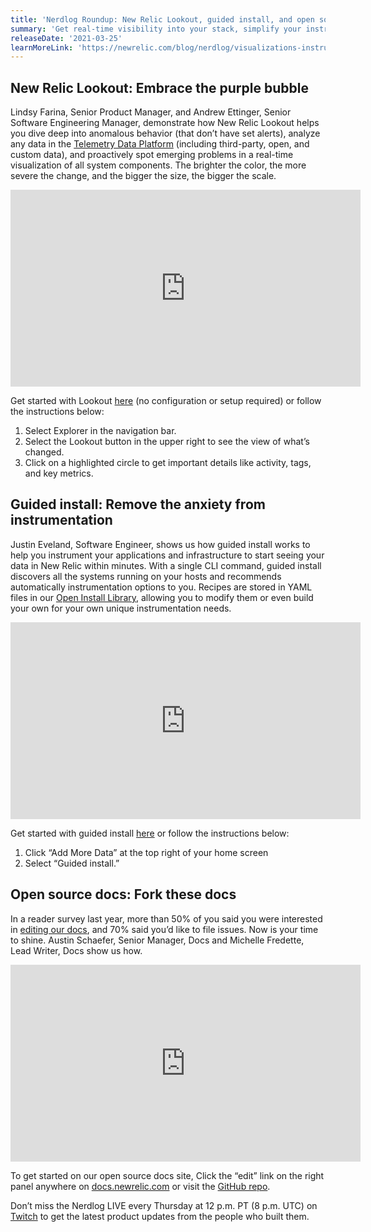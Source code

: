 ```yaml
---
title: 'Nerdlog Roundup: New Relic Lookout, guided install, and open source docs'
summary: 'Get real-time visibility into your stack, simplify your instrumentation, and edit our docs'
releaseDate: '2021-03-25'
learnMoreLink: 'https://newrelic.com/blog/nerdlog/visualizations-instrumentation-open-source-docs'
---
```

## New Relic Lookout: Embrace the purple bubble

Lindsy Farina, Senior Product Manager, and Andrew Ettinger, Senior Software Engineering Manager, demonstrate how New Relic Lookout helps you dive deep into anomalous behavior (that don’t have set alerts), analyze any data in the [Telemetry Data Platform](https://blog.newrelic.com/product-news/introducing-telemetry-data-platform/) (including third-party, open, and custom data), and proactively spot emerging problems in a real-time visualization of all system components. The brighter the color, the more severe the change, and the bigger the size, the bigger the scale.

<iframe width="560" height="315" src="https://www.youtube.com/embed/gQnKRiCjI10" title="YouTube video player" frameborder="0" allow="accelerometer; autoplay; clipboard-write; encrypted-media; gyroscope; picture-in-picture" allowfullscreen></iframe>

Get started with Lookout [here](https://one.nr/0oqQaKpYGR1) (no configuration or setup required) or follow the instructions below:
1. Select Explorer in the navigation bar.
2. Select the Lookout button in the upper right to see the view of what’s changed.
3. Click on a highlighted circle to get important details like activity, tags, and key metrics. 

## Guided install: Remove the anxiety from instrumentation

Justin Eveland, Software Engineer, shows us how guided install works to help you  instrument your applications and infrastructure to start seeing your data in New Relic within minutes. With a single CLI command, guided install discovers all the systems running on your hosts and recommends automatically instrumentation options to you. Recipes are stored in YAML files in our [Open Install Library](https://github.com/newrelic/open-install-library), allowing you to modify them or even build your own for your own unique instrumentation needs. 

<iframe width="560" height="315" src="https://www.youtube.com/embed/6LuEkqiCSvE" title="YouTube video player" frameborder="0" allow="accelerometer; autoplay; clipboard-write; encrypted-media; gyroscope; picture-in-picture" allowfullscreen></iframe>

Get started with guided install [here](https://one.newrelic.com/launcher/nr1-core.home?pane=eyJuZXJkbGV0SWQiOiJucjEtY29yZS5ob21lLXNjcmVlbiJ9&cards[0]=eyJuZXJkbGV0SWQiOiJucjEtaW5zdGFsbC1uZXdyZWxpYy5ucjEtaW5zdGFsbC1uZXdyZWxpYyIsImFjY291bnRJZCI6MjQ4ODkxOSwicGF0aCI6Imd1aWRlZCIsImFjdGlvbkluZGV4IjoyfQ==) or follow the instructions below:
1. Click “Add More Data” at the top right of your home screen
2. Select “Guided install.”   

## Open source docs: Fork these docs

In a reader survey last year, more than 50% of you said you were interested in [editing our docs](https://blog.newrelic.com/engineering/new-relic-docs-the-open-source-way/), and 70% said you’d like to file issues. Now is your time to shine. Austin Schaefer, Senior Manager, Docs and Michelle Fredette, Lead Writer, Docs show us how. 

<iframe width="560" height="315" src="https://www.youtube.com/embed/cSmGOB4ebIc" title="YouTube video player" frameborder="0" allow="accelerometer; autoplay; clipboard-write; encrypted-media; gyroscope; picture-in-picture" allowfullscreen></iframe>

To get started on our open source docs site, Click the “edit” link on the right panel anywhere on [docs.newrelic.com](https://docs.newrelic.com/) or visit the [GitHub repo](https://github.com/newrelic/docs-website).

Don’t miss the Nerdlog LIVE every Thursday at 12 p.m. PT (8 p.m. UTC) on [Twitch](https://www.twitch.tv/new_relic) to get the latest product updates from the people who built them.

